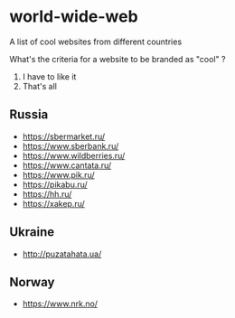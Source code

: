 # world-wide-web
A list of cool websites from different countries

What's the criteria for a website to be branded as "cool" ?
1. I have to like it
2. That's all

## Russia

* https://sbermarket.ru/
* https://www.sberbank.ru/
* https://www.wildberries.ru/
* https://www.cantata.ru/
* https://www.pik.ru/
* https://pikabu.ru/
* https://hh.ru/
* https://xakep.ru/

## Ukraine

* http://puzatahata.ua/

## Norway

* https://www.nrk.no/
